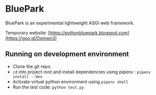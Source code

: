 
  
# BluePark   
 BluePark is an experimental lightweight ASGI web framework.  
  
Temporary website: [https://pythonbluepark.blogspot.com](https://goo.gl/Dsmwn3)
  
## Running on development environment  
  
- Clone the git repo.  
- `cd` into project root and install dependencies using pipenv : `pipenv install --dev`  
- Activate virtual python environment using `pipenv shell`  
- Run the test code: `python test.py`